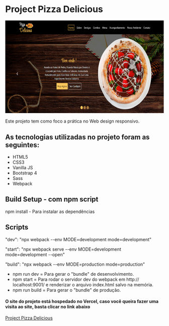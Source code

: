 # Project Pizza Delicious 

![Site Pizza Delicious](https://github.com/ArturdaSilvaRezende/Pizza-Delicious-project-started/blob/master/img-main.jpg)

Este projeto tem como foco a prática no Web design responsivo.

## As tecnologias utilizadas no projeto foram as seguintes:

* HTML5
* CSS3
* Vanilla JS
* Bootstrap 4
* Sass
* Webpack

## Build Setup - com npm script

npm install - Para instalar as dependências

## Scripts

"dev": "npx webpack --env MODE=development mode=development"

"start": "npx webpack serve --env MODE=development mode=development --open"

"build": "npx webpack --env MODE=production mode=production"

* npm run dev = Para gerar o "bundle" de desenvolvimento.
* npm start = Para rodar o servidor dev do webpack em http:// localhost:9001/ e renderizar o arquivo index.html salvo na memória.
* npm run build = Para gerar o "bundle" de produção.

#### O site do projeto está hospedado no Vercel, caso você queira fazer uma visita ao site, basta clicar no link abaixo

<a href="https://pizza-delicious-project-started.vercel.app/" target="_blank">Project Pizza Delicious</a>


 
